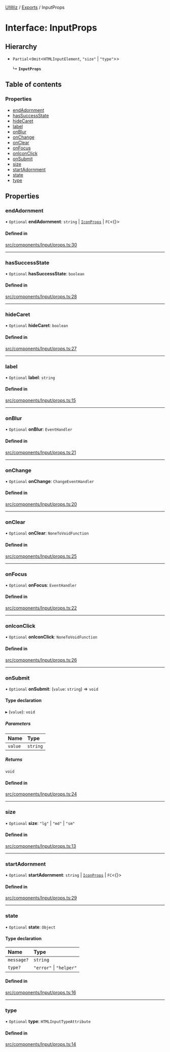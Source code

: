 [UIWiz](../README.md) / [Exports](../modules.md) / InputProps

# Interface: InputProps

## Hierarchy

- `Partial`\<`Omit`\<`HTMLInputElement`, `"size"` \| `"type"`\>\>

  ↳ **`InputProps`**

## Table of contents

### Properties

- [endAdornment](InputProps.md#endadornment)
- [hasSuccessState](InputProps.md#hassuccessstate)
- [hideCaret](InputProps.md#hidecaret)
- [label](InputProps.md#label)
- [onBlur](InputProps.md#onblur)
- [onChange](InputProps.md#onchange)
- [onClear](InputProps.md#onclear)
- [onFocus](InputProps.md#onfocus)
- [onIconClick](InputProps.md#oniconclick)
- [onSubmit](InputProps.md#onsubmit)
- [size](InputProps.md#size)
- [startAdornment](InputProps.md#startadornment)
- [state](InputProps.md#state)
- [type](InputProps.md#type)

## Properties

### endAdornment

• `Optional` **endAdornment**: `string` \| [`IconProps`](IconProps.md) \| `FC`\<{}\>

#### Defined in

[src/components/Input/props.ts:30](https://github.com/milad-afkhami/ui-wiz/blob/2a8f5d9551e165b307f5679441be984038f224a2/src/components/Input/props.ts#L30)

---

### hasSuccessState

• `Optional` **hasSuccessState**: `boolean`

#### Defined in

[src/components/Input/props.ts:28](https://github.com/milad-afkhami/ui-wiz/blob/2a8f5d9551e165b307f5679441be984038f224a2/src/components/Input/props.ts#L28)

---

### hideCaret

• `Optional` **hideCaret**: `boolean`

#### Defined in

[src/components/Input/props.ts:27](https://github.com/milad-afkhami/ui-wiz/blob/2a8f5d9551e165b307f5679441be984038f224a2/src/components/Input/props.ts#L27)

---

### label

• `Optional` **label**: `string`

#### Defined in

[src/components/Input/props.ts:15](https://github.com/milad-afkhami/ui-wiz/blob/2a8f5d9551e165b307f5679441be984038f224a2/src/components/Input/props.ts#L15)

---

### onBlur

• `Optional` **onBlur**: `EventHandler`

#### Defined in

[src/components/Input/props.ts:21](https://github.com/milad-afkhami/ui-wiz/blob/2a8f5d9551e165b307f5679441be984038f224a2/src/components/Input/props.ts#L21)

---

### onChange

• `Optional` **onChange**: `ChangeEventHandler`

#### Defined in

[src/components/Input/props.ts:20](https://github.com/milad-afkhami/ui-wiz/blob/2a8f5d9551e165b307f5679441be984038f224a2/src/components/Input/props.ts#L20)

---

### onClear

• `Optional` **onClear**: `NoneToVoidFunction`

#### Defined in

[src/components/Input/props.ts:25](https://github.com/milad-afkhami/ui-wiz/blob/2a8f5d9551e165b307f5679441be984038f224a2/src/components/Input/props.ts#L25)

---

### onFocus

• `Optional` **onFocus**: `EventHandler`

#### Defined in

[src/components/Input/props.ts:22](https://github.com/milad-afkhami/ui-wiz/blob/2a8f5d9551e165b307f5679441be984038f224a2/src/components/Input/props.ts#L22)

---

### onIconClick

• `Optional` **onIconClick**: `NoneToVoidFunction`

#### Defined in

[src/components/Input/props.ts:26](https://github.com/milad-afkhami/ui-wiz/blob/2a8f5d9551e165b307f5679441be984038f224a2/src/components/Input/props.ts#L26)

---

### onSubmit

• `Optional` **onSubmit**: (`value`: `string`) => `void`

#### Type declaration

▸ (`value`): `void`

##### Parameters

| Name    | Type     |
| :------ | :------- |
| `value` | `string` |

##### Returns

`void`

#### Defined in

[src/components/Input/props.ts:24](https://github.com/milad-afkhami/ui-wiz/blob/2a8f5d9551e165b307f5679441be984038f224a2/src/components/Input/props.ts#L24)

---

### size

• `Optional` **size**: `"lg"` \| `"md"` \| `"sm"`

#### Defined in

[src/components/Input/props.ts:13](https://github.com/milad-afkhami/ui-wiz/blob/2a8f5d9551e165b307f5679441be984038f224a2/src/components/Input/props.ts#L13)

---

### startAdornment

• `Optional` **startAdornment**: `string` \| [`IconProps`](IconProps.md) \| `FC`\<{}\>

#### Defined in

[src/components/Input/props.ts:29](https://github.com/milad-afkhami/ui-wiz/blob/2a8f5d9551e165b307f5679441be984038f224a2/src/components/Input/props.ts#L29)

---

### state

• `Optional` **state**: `Object`

#### Type declaration

| Name       | Type                    |
| :--------- | :---------------------- |
| `message?` | `string`                |
| `type?`    | `"error"` \| `"helper"` |

#### Defined in

[src/components/Input/props.ts:16](https://github.com/milad-afkhami/ui-wiz/blob/2a8f5d9551e165b307f5679441be984038f224a2/src/components/Input/props.ts#L16)

---

### type

• `Optional` **type**: `HTMLInputTypeAttribute`

#### Defined in

[src/components/Input/props.ts:14](https://github.com/milad-afkhami/ui-wiz/blob/2a8f5d9551e165b307f5679441be984038f224a2/src/components/Input/props.ts#L14)
